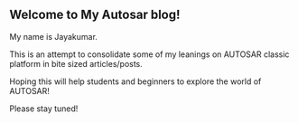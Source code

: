 ##  Welcome to My Autosar blog!

My name is Jayakumar.

This is an attempt to consolidate some of my leanings on AUTOSAR classic platform in bite sized articles/posts.

Hoping this will help students and beginners to explore the world of AUTOSAR!

Please stay tuned!
